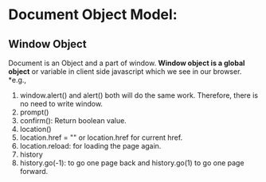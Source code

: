 # Document Object Model:

## Window Object
Document is an Object and a part of window. **Window object is a global object** or variable in client side javascript which we see in our browser.   <br>
*e.g., <br>
1. window.alert() and alert() both will do the same work. Therefore, there is no need to write window.<br>
2. prompt() <br>
3. confirm(): Return boolean value.<br>
4. location() <br>
5. location.href = "" or location.href for current href. <br>
6. location.reload: for loading the page again. <br>
7. history <br>
8. history.go(-1): to go one page back and history.go(1) to go one page forward.

